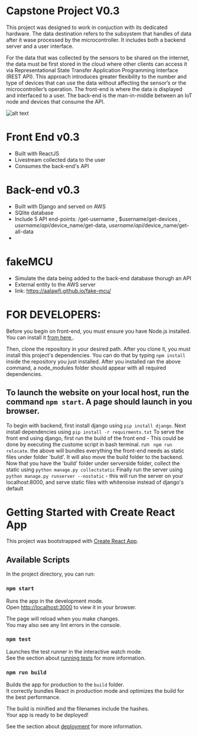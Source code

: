 
# Capstone Project V0.3 

This project was designed to work in conjuction with its dedicated hardware. 
The data destination refers to the subsystem that handles of data after it wase processed by the microcontroller. It includes both a backend server and a user interface.

For the data that was collected by the sensors to be shared on the internet, the data must be first stored in the cloud where other clients can access it via Representational State Transfer Application Programming Interface (REST API). This approach introduces greater flexibility to the number and type of devices that can use the data without affecting the sensor’s or the microcontroller’s operation. The front-end is where the data is displayed and interfaced to a user. The back-end is the man-in-middle between an IoT node and devices that consume the API.

![alt text](https://i.ibb.co/nzjJn65/Screenshot-18.png)

# Front End v0.3
  - Built with ReactJS 
  - Livestream collected data to the user 
  - Consumes the back-end's API

# Back-end v0.3 
  - Built with Django and served on AWS
  - SQlite database
  - Include 5 API end-points: /get-username , $username/get-devices , $username/api/$device_name/get-data,  $username/api/$device_name/get-all-data
  - 
# fakeMCU 
  - Simulate the data being added to the back-end database thorugh an API 
  - External entity to the AWS server
  - link: https://aalawfi.github.io/fake-mcu/

# FOR DEVELOPERS: 
  Before you begin on front-end, you must ensure you have Node.js installed. You can install it <a href='https://nodejs.org/en/'> from here </a>. 
  
  Then, clone the repository in your desired path. After you clone it, you must install this project's dependencies. 
  You can do that by typing ``` npm install ``` inside the repository you just installed. 
  After you installed ran the above command, a node_modules folder should appear with all required dependencies.
  
  To launch the website on your local host, run the command ```npm start```. A page should launch in you browser.
  ---------
  To begin with backend, first install django using ```pip install django```. 
  Next install dependencies using ```pip install -r requirments.txt``` 
  To serve the front end using django, first run the build of the front end 
      - This could be done by executing the custome script in bash terminal. run ``` npm run relocate```. 
      the above will bundles everything the front-end needs as static files under folder 'build'. It will 
      also move the build folder to the backend. 
  Now that you have the 'build' folder under serverside folder, collect the static using ```python manage.py collectstatic``` 
  Finally run the server using ```python manage.py runserver --nostatic``` 
      - this will run the server on your localhost:8000, and serve static files with whitenoise instead of django's default

# Getting Started with Create React App

This project was bootstrapped with [Create React App](https://github.com/facebook/create-react-app).

## Available Scripts

In the project directory, you can run:

### `npm start`

Runs the app in the development mode.\
Open [http://localhost:3000](http://localhost:3000) to view it in your browser.

The page will reload when you make changes.\
You may also see any lint errors in the console.

### `npm test`

Launches the test runner in the interactive watch mode.\
See the section about [running tests](https://facebook.github.io/create-react-app/docs/running-tests) for more information.

### `npm run build`

Builds the app for production to the `build` folder.\
It correctly bundles React in production mode and optimizes the build for the best performance.

The build is minified and the filenames include the hashes.\
Your app is ready to be deployed!

See the section about [deployment](https://facebook.github.io/create-react-app/docs/deployment) for more information.


